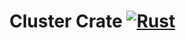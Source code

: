 # Cluster Crate [![Rust](https://github.com/Trombach/cluster-crate/actions/workflows/rust.yml/badge.svg?event=push)](https://github.com/Trombach/cluster-crate/actions/workflows/rust.yml)
